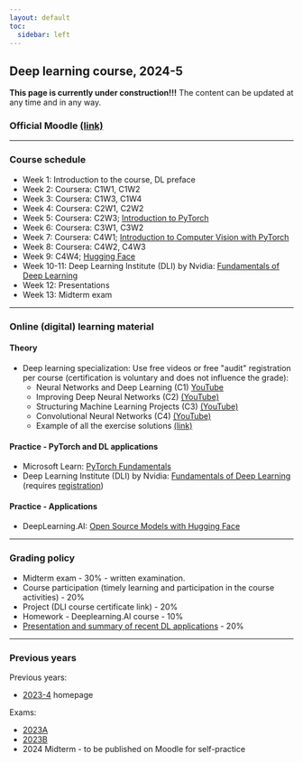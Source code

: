 ```yaml
---
layout: default
toc:
  sidebar: left
---
```


## Deep learning course, 2024-5
**This page is currently under construction!!!**
The content can be updated at any time and in any way.

### Official Moodle [(link)](https://moodle.sce.ac.il/course/view.php?id=30423)

---

### Course schedule
* Week 1: Introduction to the course, DL preface 
* Week 2: Coursera: C1W1, C1W2
* Week 3: Coursera: C1W3, C1W4
* Week 4: Coursera: C2W1, C2W2
* Week 5: Coursera: C2W3; [Introduction to PyTorch](https://learn.microsoft.com/en-us/training/modules/intro-machine-learning-pytorch/)
* Week 6: Coursera: C3W1, C3W2
* Week 7: Coursera: C4W1; [Introduction to Computer Vision with PyTorch](https://learn.microsoft.com/en-us/training/modules/intro-computer-vision-pytorch/) 
* Week 8: Coursera: C4W2, C4W3 
* Week 9: C4W4; [Hugging Face](https://www.deeplearning.ai/short-courses/open-source-models-hugging-face/)
* Week 10-11: Deep Learning Institute (DLI) by Nvidia: [Fundamentals of Deep Learning](https://www.nvidia.com/en-eu/training/instructor-led-workshops/fundamentals-of-deep-learning/)
* Week 12: Presentations
* Week 13: Midterm exam

---

### Online (digital) learning material

#### Theory
* Deep learning specialization: Use free videos or free "audit" registration per course (certification is voluntary and does not influence the grade):
  - Neural Networks and Deep Learning (C1) [YouTube](https://www.youtube.com/playlist?list=PLkDaE6sCZn6Ec-XTbcX1uRg2_u4xOEky0)
  - Improving Deep Neural Networks (C2) [(YouTube)](https://www.youtube.com/playlist?list=PLkDaE6sCZn6Hn0vK8co82zjQtt3T2Nkqc)
  - Structuring Machine Learning Projects (C3) [(YouTube)](https://www.youtube.com/playlist?list=PLkDaE6sCZn6E7jZ9sN_xHwSHOdjUxUW_b)
  - Convolutional Neural Networks (C4) [(YouTube)](https://www.youtube.com/playlist?list=PLkDaE6sCZn6Gl29AoE31iwdVwSG-KnDzF)
  - Example of all the exercise solutions [(link)](https://github.com/amanchadha/coursera-deep-learning-specialization)

#### Practice - PyTorch and DL applications
* Microsoft Learn: [PyTorch Fundamentals](https://learn.microsoft.com/en-us/training/paths/pytorch-fundamentals/)
* Deep Learning Institute (DLI) by Nvidia: [Fundamentals of Deep Learning](https://www.nvidia.com/en-eu/training/instructor-led-workshops/fundamentals-of-deep-learning/) (requires [registration](https://courses.nvidia.com/dli-event))

#### Practice - Applications
* DeepLearning.AI: [Open Source Models with Hugging Face](https://www.deeplearning.ai/short-courses/open-source-models-hugging-face/)

---

### Grading policy
* Midterm exam - 30% - written examination.
* Course participation (timely learning and participation in the course activities) - 20%
* Project (DLI course certificate link) - 20%
* Homework - Deeplearning.AI course - 10%
* [Presentation and summary of recent DL applications](/suppl/dl/2025/summary) - 20%

---

### Previous years

Previous years:
* [2023-4](/suppl/dl/2024/dl2024) homepage

Exams:
* [2023A](/suppl/dl/exams/DL%20Exam2023A_sol.pdf)
* [2023B](/suppl/dl/exams/DL%20Exam2023B_sol.pdf)
* 2024 Midterm - to be published on Moodle for self-practice
